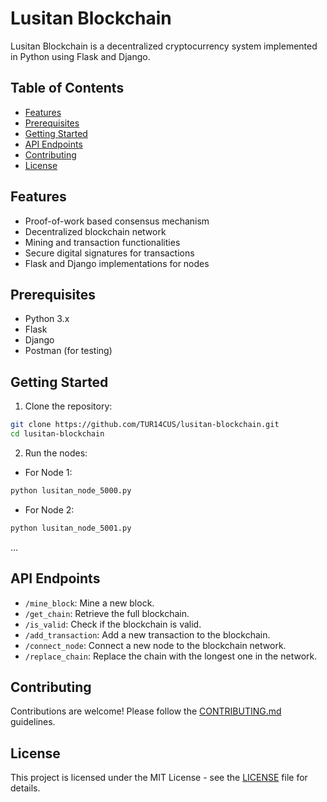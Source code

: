 # Lusitan Blockchain

Lusitan Blockchain is a decentralized cryptocurrency system implemented in Python using Flask and Django.

## Table of Contents

- [Features](#features)
- [Prerequisites](#prerequisites)
- [Getting Started](#getting-started)
- [API Endpoints](#api-endpoints)
- [Contributing](#contributing)
- [License](#license)

## Features

- Proof-of-work based consensus mechanism
- Decentralized blockchain network
- Mining and transaction functionalities
- Secure digital signatures for transactions
- Flask and Django implementations for nodes

## Prerequisites

- Python 3.x
- Flask
- Django
- Postman (for testing)

## Getting Started

1. Clone the repository:

```bash
git clone https://github.com/TUR14CUS/lusitan-blockchain.git
cd lusitan-blockchain
```

2. Run the nodes:

- For Node 1:

```bash
python lusitan_node_5000.py
```

- For Node 2:

```bash
python lusitan_node_5001.py
```

...

## API Endpoints

- `/mine_block`: Mine a new block.
- `/get_chain`: Retrieve the full blockchain.
- `/is_valid`: Check if the blockchain is valid.
- `/add_transaction`: Add a new transaction to the blockchain.
- `/connect_node`: Connect a new node to the blockchain network.
- `/replace_chain`: Replace the chain with the longest one in the network.

## Contributing

Contributions are welcome! Please follow the [CONTRIBUTING.md](CONTRIBUTING.md) guidelines.

## License

This project is licensed under the MIT License - see the [LICENSE](LICENSE) file for details.
```